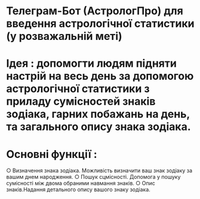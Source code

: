# Телеграм-Бот (АстрологПро) для введення астрологічної статистики (у розважальній меті)

# Ідея : допомогти людям підняти настрій на весь день за допомогою астрологічної статистики з приладу сумісностей знаків зодіака, гарних побажань на день, та загального опису знака зодіака.
# Основні функції : 
○ Визначення знака зодіака. Можливість визначити ваш знак зодіаку за вашим днем народження.
○ Пошук сцмісності. Допомога у пошуку сумісності між двома обраними навмання знаків.
○ Опис знаків.Надання детального опису вашого знаку зодіака.
